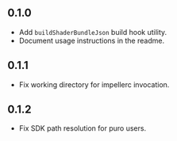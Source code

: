 ## 0.1.0

* Add `buildShaderBundleJson` build hook utility.
* Document usage instructions in the readme.

## 0.1.1

* Fix working directory for impellerc invocation.

## 0.1.2

* Fix SDK path resolution for puro users.
